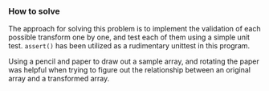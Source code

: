 ### How to solve

The approach for solving this problem is to implement the validation of each possible transform one by one, 
and test each of them using a simple unit test. `assert()` has been utilized as a rudimentary unittest in this program.

Using a pencil and paper to draw out a sample array, and rotating the paper was helpful when trying to figure out the
relationship between an original array and a transformed array.
